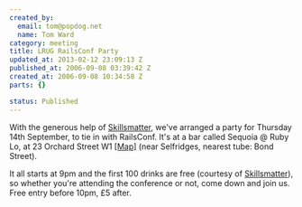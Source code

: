 ```yaml
--- 
created_by: 
  email: tom@popdog.net
  name: Tom Ward
category: meeting
title: LRUG RailsConf Party
updated_at: 2013-02-12 23:09:13 Z
published_at: 2006-09-08 03:39:42 Z
created_at: 2006-09-08 10:34:58 Z
parts: {}

status: Published
---
```


With the generous help of [Skillsmatter](http://skillsmatter.com), we've arranged a party for Thursday 14th September, to tie in with RailsConf.  It's at a bar called Sequoia @ Ruby Lo, at 23 Orchard Street W1 [[Map]](http://maps.google.co.uk/maps?f=q&hl=en&q=Orchard+Street,+Westminster,+Greater+London,+W1&ie=UTF8&z=15&ll=51.515072,-0.154281&spn=0.018721,0.042958&om=1&iwloc=A) (near Selfridges, nearest tube: Bond Street).  

It all starts at 9pm and the first 100 drinks are free (courtesy of [Skillsmatter](http://skillsmatter.com)), so whether you're attending the conference or not, come down and join us.  Free entry before 10pm, &pound;5 after.

